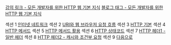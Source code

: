 [강의 링크 - 모든 개발자를 위한 HTTP 웹 기본 지식](https://www.inflearn.com/course/http-%EC%9B%B9-%EB%84%A4%ED%8A%B8%EC%9B%8C%ED%81%AC#curriculum)
[블로그 태그 - 모든 개발자를 위한 HTTP 웹 기본 지식](https://prunier.tistory.com/category/%EC%B1%85%2C%20%EA%B0%95%EC%9D%98/%EB%AA%A8%EB%93%A0%20%EA%B0%9C%EB%B0%9C%EC%9E%90%EB%A5%BC%20%EC%9C%84%ED%95%9C%20HTTP%20%EC%9B%B9%20%EA%B8%B0%EB%B3%B8%20%EC%A7%80%EC%8B%9D)

섹션 1 [인터넷 네트워크](https://prunier.tistory.com/89)
섹션 2 [URI와 웹 브라우저 요청 흐름]()
섹션 3 [HTTP 기본]()
섹션 4 [HTTP 메서드]()
섹션 5 [HTTP 메서드 활용]()
섹션 6 [HTTP 상태코드]()
섹션 7 [HTTP 헤더1 - 일반 헤더]()
섹션 8 [HTTP 헤더2 - 캐시와 조건부 요청]()
섹션 9 [다음으로]()
